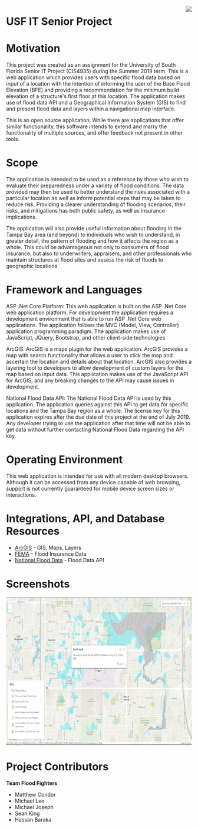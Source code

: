 <a href="https://www.usf.edu/it"><img align="right" src="https://cdn.usf.edu/_resources/images/v3/global/png/logo-classic-stacked.png"></a>
# USF IT Senior Project

# Motivation 
This project was created as an assignment for the University of South Florida Senior IT Project (CIS4935) during the Summer 2019 term. This is a web application which provides users with specific flood data based on input of a location with the intention of informing the user of the Base Flood Elevation (BFE) and providing a recommendation for the minimum  build elevation of a structure's first floor at this location. The application makes use of flood data API and a Geographical Information System (GIS) to find and present flood data and layers within a navigational map interface.  

This is an open source application. While there are applications that offer similar functionality, this software intends to extend and marry the functionality of multiple sources, and offer feedback not present in other tools. 

# Scope
The application is intended to be used as a reference by those who wish to evaluate their preparedness under a variety of flood conditions. The data provided may then be used to better understand the risks associated with a particular location as well as inform potential steps that may be taken to reduce risk. Providing a clearer understanding of flooding scenarios, their risks, and mitigations has both public safety, as well as insurance implications.

The application will also provide useful information about flooding in the Tampa Bay area (and beyond) to individuals who wish to understand, in greater detail, the pattern of flooding and how it affects the region as a whole. This could be advantageous not only to consumers of flood insurance, but also to underwriters, appraisers, and other professionals who maintain structures at flood sites and assess the risk of floods to geographic locations. 

# Framework and Languages
ASP .Net Core Platform:  This web application is built on the ASP .Net Core web application platform.  For development the application requires a development environment that is able to run ASP .Net Core web applications. The application follows the MVC (Model, View, Controller) application programming paradigm. The application makes use of JavaScript, JQuery, Bootstrap, and other client-side technologies

ArcGIS: ArcGIS is a maps plugin for the web application. ArcGIS provides a map with search functionality that allows a user to click the map and ascertain the location and details about that location. ArcGIS also provides a layering tool to developers to allow development of custom layers for the map based on input data. This application makes use of the JavaScript API for ArcGIS, and any breaking changes to the API may cause issues in development. 

National Flood Data API:  The National Flood Data API is used by this application. The application queries against this API to get data for specific locations and the Tampa Bay region as a whole. The license key for this application expires after the due date of this project at the end of July 2019. Any developer trying to use the application after that time will not be able to get data without further contacting National Flood Data regarding the API key. 

# Operating Environment
This web application is intended for use with all modern desktop browsers. Although it can be accessed from any device capable of web browsing, support is not currently guaranteed for mobile device screen sizes or interactions.

# Integrations, API, and Database Resources
- <a href="https://developers.arcgis.com/">ArcGIS</a> - GIS, Maps, Layers
- <a href="https://www.fema.gov/flood-insurance-rate-map-firm">FEMA</a> - Flood Insurance Data
- <a href="http://nationalflooddata.com/flood/floodapi/">National Flood Data</a> - Flood Data API

# Screenshots
<img width="800" height="400" src="https://github.com/mcondorusf/SeniorProjectIT/blob/master/usf_flood_data.PNG?raw=true">



# Project Contributors
**Team Flood Fighters**
- Matthew Condor
- Michael Lee
- Michael Joseph
- Sean King
- Hassan Baraka
